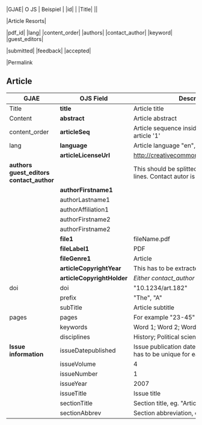 |GJAE| O JS  | Beispiel | 
|id|    | 
|Title| 
|| 

|Article Resorts| 
 
|pdf_id| 
|lang| 
|content_order| 
|authors| 
|contact_author| 
|keyword| 
|guest_editors| 
 
|submitted| 
|feedback| 
|accepted| 

|Permalink




## Article

| GJAE                                                 | OJS Field | Description                                                                             | Required | 
|------------------------------------------------------|------|-----------------------------------------------------------------------------------------|----|  
| Title                                                | **title** | Article title                                                                           | x  | 
| Content                                              | **abstract** | Article abstract                                                                        | x  | 
| content_order                                        | **articleSeq** | Article sequence inside an issue, first article '1'                                     | x  | 
| lang                                                 | **language** | Article language "en", "fi", "sv", "de", "fr"                                           | x  | 
|                                                      | **articleLicenseUrl** | http://creativecommons.org/licenses/by/4.0                                              |    | 
| **authors** **guest_editors**     **contact_author** |      | This should be splitted   like in the following lines. Contact autor is author1 for OJS | | 
|                                                      | **authorFirstname1** |                                                                                         | X  |
|                                                      | authorLastname1 |                                                                                         |    |
|                                                      | authorAffiliation1 |                                                                                         |    |
|                                                      | authorFirstname2 |                                                                                         |    |
|                                                      | authorFirstname2 |                                                                                         |    |
|                                                      | **file1** | fileName.pdf                                                                            | x  | 
|                                                      | **fileLabel1** | PDF                                                                                     | x  | 
|                                                      | **fileGenre1** | Article                                                                                 | x  | 
|                                                      | **articleCopyrightYear** | This  has to be extracted from GJAE   _Date_                                            |    | 
|                                                      | **articleCopyrightHolder** | _Either contact_author or an institution_                                               |    | 
| doi                                                  | doi  | "10.1234/art.182"                                                                       |    |
|                                                      | prefix | "The", "A"                                                                              |    | 
|                                                      | subTitle | Article subtitle                                                                        |    | 
| pages                                                | pages | For example "23-45"                                                                     |    | 
|                                                      | keywords | Word 1; Word 2; Word3                                                                   |    | 
|                                                      | disciplines | History; Political science; Astronomy                                                   |    | 
| **Issue information**                               | issueDatepublished | Issue publication date, yyyy-mm-dd. Note! has to be unique for each individual issue.   | x | 
|                                                      | issueVolume | 4                                                                                       |  | 
|                                                      | issueNumber | 1                                                                                       |  | 
|                                                      | issueYear | 2007                                                                                    | x | 
|                                                      | issueTitle | Issue title                                                                             |  | 
|                                                      | sectionTitle | Section title, eg. "Articles"                                                           |  | 
|                                                      | sectionAbbrev | Section abbreviation, eg. "ART"                                                         |  |
